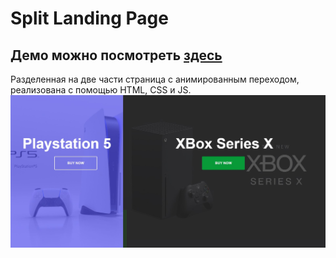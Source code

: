# Split Landing Page
## Демо можно посмотреть [здесь](https://xellamay.github.io/split_page/)
Разделенная на две части страница с анимированным переходом, реализована с помощью HTML, CSS и JS.
![скриншот](src/img/Screenshot_1.jpg)